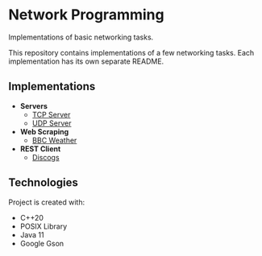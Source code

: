 # Network Programming
Implementations of basic networking tasks.

This repository contains implementations of a few networking tasks. Each implementation has its own separate README.

## Implementations

* **Servers**
  * [TCP Server](TCP%20Server/)
  * [UDP Server](UDP%20Server/)
* **Web Scraping**
  * [BBC Weather](Web%20Scraping/)
* **REST Client**
  * [Discogs](REST%20Client/)
  
## Technologies
Project is created with:
* C++20
* POSIX Library
* Java 11
* Google Gson
